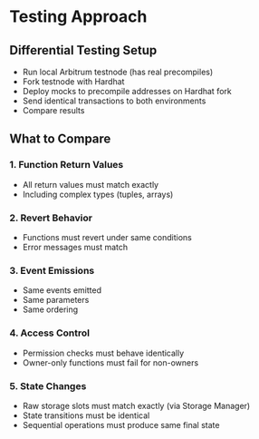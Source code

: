# Testing Approach

## Differential Testing Setup
- Run local Arbitrum testnode (has real precompiles)
- Fork testnode with Hardhat
- Deploy mocks to precompile addresses on Hardhat fork
- Send identical transactions to both environments
- Compare results

## What to Compare

### 1. Function Return Values
- All return values must match exactly
- Including complex types (tuples, arrays)

### 2. Revert Behavior
- Functions must revert under same conditions
- Error messages must match

### 3. Event Emissions
- Same events emitted
- Same parameters
- Same ordering

### 4. Access Control
- Permission checks must behave identically
- Owner-only functions must fail for non-owners

### 5. State Changes
- Raw storage slots must match exactly (via Storage Manager)
- State transitions must be identical
- Sequential operations must produce same final state